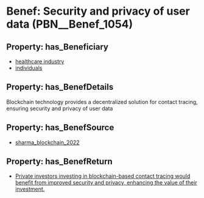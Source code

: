 # Benef: __Security and privacy of user data__ (PBN__Benef_1054)

## Property: has_Beneficiary

* [healthcare industry](../Stakeholder/PBN__Stakeholder_423)
* [individuals](../Stakeholder/PBN__Stakeholder_20)

## Property: has_BenefDetails

Blockchain technology provides a decentralized solution for contact tracing, ensuring security and privacy of user data

## Property: has_BenefSource

* [sharma_blockchain_2022](../Article/PBN__Article_219)

## Property: has_BenefReturn

* [Private investors investing in blockchain-based contact tracing would benefit from improved security and privacy, enhancing the value of their investment.](../BenefReturn/PBN__BenefReturn_1175)

